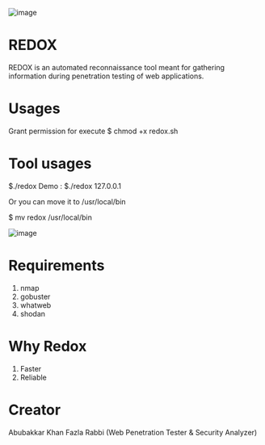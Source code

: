 ![image](https://user-images.githubusercontent.com/24763414/162615594-f22742ff-2794-4085-95c6-f98a56f9daa1.png)

# REDOX
REDOX is an automated reconnaissance tool meant for gathering information during penetration testing of web applications.

# Usages 
  
 Grant permission for execute
 $ chmod +x redox.sh
  
# Tool usages
$./redox <IP>
  Demo : $./redox 127.0.0.1

Or you can move it to /usr/local/bin
  
$ mv redox /usr/local/bin 

![image](https://user-images.githubusercontent.com/24763414/162614536-e8c56c00-accb-473d-bebe-4b12c7d52217.png)

  
# Requirements 
  1. nmap
  2. gobuster
  3. whatweb
  4. shodan
  
# Why Redox

  1. Faster
  2. Reliable 
  
# Creator
  Abubakkar Khan Fazla Rabbi
  (Web Penetration Tester & Security Analyzer)
